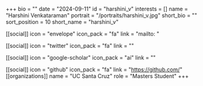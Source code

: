 +++
bio = "" 
date = "2024-09-11" 
id = "harshini_v" 
interests = [] 
name = "Harshini Venkataraman" 
portrait = "/portraits/harshini_v.jpg" 
short_bio = "" 
sort_position = 10
 short_name = "harshini_v" 

[[social]] 
    icon = "envelope" 
    icon_pack = "fa" 
    link = "mailto: "

 [[social]] 
    icon = "twitter" 
    icon_pack = "fa" 
    link = "" 

[[social]] 
    icon = "google-scholar" 
    icon_pack = "ai" 
    link = "" 

[[social]] 
    icon = "github" 
    icon_pack = "fa" 
    link = "https://github.com/" 
[[organizations]] 
     name = "UC Santa Cruz" 
      role = "Masters Student" 
+++